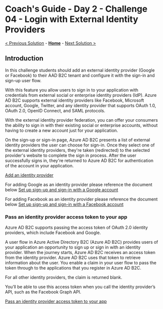 # Coach's Guide - Day 2 - Challenge 04 - Login with External Identity Providers

 [< Previous Solution](./Solution_D2_03.md) - **[Home](./README.md)** - [Next Solution >](./Solution_D2_05.md)

## Introduction

In this challenge students should add an external identity provider (Google or Facebook) to their AAD B2C tenant and configure it with the sign-in and sign-up user flow.

With this feature you allow users to sign in to your application with credentials from external social or enterprise identity providers (IdP). Azure AD B2C supports external identity providers like Facebook, Microsoft account, Google, Twitter, and any identity provider that supports OAuth 1.0, OAuth 2.0, OpenID Connect, and SAML protocols.

With the external identity provider federation, you can offer your consumers the ability to sign in with their existing social or enterprise accounts, without having to create a new account just for your application.

On the sign-up or sign-in page, Azure AD B2C presents a list of external identity providers the user can choose for sign-in. Once they select one of the external identity providers, they're taken (redirected) to the selected provider's website to complete the sign in process. After the user successfully signs in, they're returned to Azure AD B2C for authentication of the account in your application.

[Add an identity provider](https://learn.microsoft.com/en-us/azure/active-directory-b2c/add-identity-provider)

For adding Google as an identity provider please reference the document below
[Set up sign-up and sign-in with a Google account](https://learn.microsoft.com/en-us/azure/active-directory-b2c/identity-provider-google?WT.mc_id=Portal-Microsoft_AAD_B2CAdmin&pivots=b2c-user-flow)

For adding Facebook as an identity provider please reference the document below
[Set up sign-up and sign-in with a Facebook account](https://learn.microsoft.com/en-us/azure/active-directory-b2c/identity-provider-facebook?pivots=b2c-user-flow)

### Pass an identity provider access token to your app

Azure AD B2C supports passing the access token of OAuth 2.0 identity providers, which include Facebook and Google.

A user flow in Azure Active Directory B2C (Azure AD B2C) provides users of your application an opportunity to sign up or sign in with an identity provider. When the journey starts, Azure AD B2C receives an access token from the identity provider. Azure AD B2C uses that token to retrieve information about the user. You enable a claim in your user flow to pass the token through to the applications that you register in Azure AD B2C.

For all other identity providers, the claim is returned blank.

You’ll be able to use this access token when you call the identity provider’s API, such as the Facebook Graph API.

[Pass an identity provider access token to your app](https://learn.microsoft.com/en-us/azure/active-directory-b2c/idp-pass-through-user-flow?pivots=b2c-user-flow)
